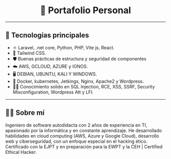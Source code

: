 <div align="center">
  
  <h1>🧠 Portafolio Personal</h1>
</div>

---

## 🚀 Tecnologías principales

- ⚛️ Laravel, .net core, Python, PHP, Vite js, React.
- 🎨 Tailwind CSS.
- 🛡️ Buenas prácticas de estructura y seguridad de componentes
- ☁️ AWS, GCLOUD, AZURE y IONOS.
- 🖥️ DEBIAN, UBUNTU, KALI Y WINDOWS.
- 🔧 Docker, kubernetes, Jetkings, Nginx, Apache2 y Wordpress.
- 🏴‍☠️ Conocimiento solido en SQL Injection, RCE, XSS, SSRF, Security Misconfiguration, Wordpress Att y LFI.
---


## 👨‍💼 Sobre mí

Ingeniero de software autodidacta con 2 años de experiencia en TI, apasionado por la informática y en constante aprendizaje. 
He desarrollado habilidades en cloud computing (AWS, Azure y Google Cloud), desarrollo web y ciberseguridad, con un enfoque especial en el hacking ético.
Certificado con la EJPT y en preparación para la EWPT y la CEH | Certified Ethical Hacker.

